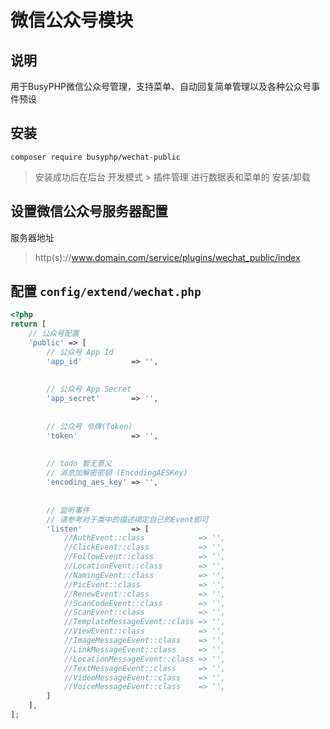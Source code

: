 微信公众号模块
===============

## 说明

用于BusyPHP微信公众号管理，支持菜单、自动回复简单管理以及各种公众号事件预设

## 安装
```
composer require busyphp/wechat-public
```

> 安装成功后在后台 开发模式 > 插件管理 进行数据表和菜单的 安装/卸载

## 设置微信公众号服务器配置

服务器地址

> http(s)://www.domain.com/service/plugins/wechat_public/index

## 配置 `config/extend/wechat.php`

```php
<?php
return [
    // 公众号配置
    'public' => [
        // 公众号 App Id
        'app_id'           => '',
    
    
        // 公众号 App Secret
        'app_secret'       => '',
    
    
        // 公众号 令牌(Token)
        'token'            => '',
    
    
        // todo 暂无意义
        // 消息加解密密钥 (EncodingAESKey)
        'encoding_aes_key' => '',
        
        
        // 监听事件
        // 请参考对于类中的描述绑定自己的Event即可
        'listen'           => [
            //AuthEvent::class            => '',
            //ClickEvent::class           => '',
            //FollowEvent::class          => '',
            //LocationEvent::class        => '',
            //NamingEvent::class          => '',
            //PicEvent::class             => '',
            //RenewEvent::class           => '',
            //ScanCodeEvent::class        => '',
            //ScanEvent::class            => '',
            //TemplateMessageEvent::class => '',
            //ViewEvent::class            => '',
            //ImageMessageEvent::class    => '',
            //LinkMessageEvent::class     => '',
            //LocationMessageEvent::class => '',
            //TextMessageEvent::class     => '',
            //VideoMessageEvent::class    => '',
            //VoiceMessageEvent::class    => '',
        ]
    ],
];
```